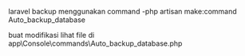 laravel backup menggunakan command
-php artisan make:command Auto_backup_database

buat modifikasi lihat file di app\Console\commands\Auto_backup_database.php
